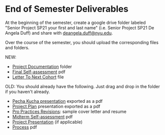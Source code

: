 # End of Semester Deliverables

At the beginning of the semester, create a google drive folder labeled "Senior Project SP21 your first and last name" \(i.e. Senior Project SP21 De Angela Duff\) and share with deangela.duff@nyu.edu.

Over the course of the semester, you should upload the corresponding files and folders.

NEW:

* [Project Documentation](project_documentation.md) folder
* [Final Self-assessment](final_self_assessment.md) pdf
* [Letter To Next Cohort](letter_to_next_cohort.md) file 

OLD: You should already have the following. Just drag and drop in the folder if you haven't already.

* [Pecha Kucha presentation](../pre-work/pecha_kucha.md) exported as a pdf
* [Project Plan](../project_plan/) presentation exported as a pdf
* [Pro Practices Revisions](pro_practices_revisions.md): sample cover letter and resume
* [Midterm Self-assessment](midterm_self_assessment.md) pdf
* [Project Presentation](../critiques-demos-presentations-and-exhibition/project-presentation.md) \(if applicable\)
* [Process](pdf_or_book.md) pdf

